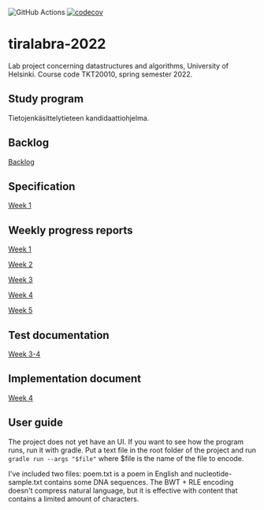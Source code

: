 ![GitHub Actions](https://github.com/shlevanto/tiralabra-2022/actions/workflows/main.yml/badge.svg)
[![codecov](https://codecov.io/gh/shlevanto/tiralabra-2022/branch/main/graph/badge.svg?token=0EE9F994BB)](https://codecov.io/gh/shlevanto/tiralabra-2022)

# tiralabra-2022
Lab project concerning datastructures and algorithms, University of Helsinki. Course code TKT20010, spring semester 2022. 

## Study program
Tietojenkäsittelytieteen kandidaattiohjelma. 

## Backlog
[Backlog](https://github.com/shlevanto/tiralabra-2022/projects/1)

## Specification
[Week 1](/docs/specification.md)

## Weekly progress reports
[Week 1](/docs/week1.md)

[Week 2](/docs/week2.md)

[Week 3](/docs/week3.md)

[Week 4](/docs/week4.md)

[Week 5](/docs/week5.md)

## Test documentation
[Week 3-4](/docs/test_documentation.md)

## Implementation document
[Week 4](/docs/implementation.md)

## User guide
The project does not yet have an UI. If you want to see how the program runs, run it with gradle. Put a text file in the root folder of the project and run ```gradle run --args "$file"``` where $file is the name of the file to encode.

I've included two files: poem.txt is a poem in English and nucleotide-sample.txt contains some DNA sequences. The BWT + RLE encoding doesn't compress natural language, but it is effective with content that contains a limited amount of characters. 



